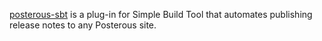 [posterous-sbt][1] is a plug-in for Simple Build Tool that automates publishing release notes to any Posterous site.

[1]: http://github.com/n8han/posterous-sbt